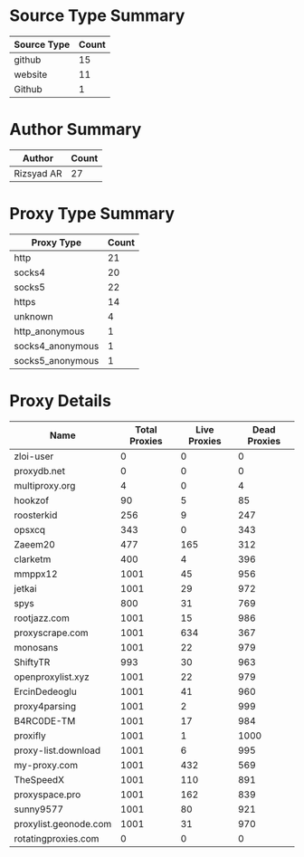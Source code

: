 # Source Type Summary

| Source Type | Count |
|-------------|-------|
| github | 15 |
| website | 11 |
| Github | 1 |


# Author Summary

| Author | Count |
|--------|-------|
| Rizsyad AR | 27 |


# Proxy Type Summary

| Proxy Type | Count |
|------------|-------|
| http | 21 |
| socks4 | 20 |
| socks5 | 22 |
| https | 14 |
| unknown | 4 |
| http_anonymous | 1 |
| socks4_anonymous | 1 |
| socks5_anonymous | 1 |


# Proxy Details

| Name | Total Proxies | Live Proxies | Dead Proxies |
|------|---------------|--------------|---------------|
| zloi-user | 0 | 0 | 0 |
| proxydb.net | 0 | 0 | 0 |
| multiproxy.org | 4 | 0 | 4 |
| hookzof | 90 | 5 | 85 |
| roosterkid | 256 | 9 | 247 |
| opsxcq | 343 | 0 | 343 |
| Zaeem20 | 477 | 165 | 312 |
| clarketm | 400 | 4 | 396 |
| mmppx12 | 1001 | 45 | 956 |
| jetkai | 1001 | 29 | 972 |
| spys | 800 | 31 | 769 |
| rootjazz.com | 1001 | 15 | 986 |
| proxyscrape.com | 1001 | 634 | 367 |
| monosans | 1001 | 22 | 979 |
| ShiftyTR | 993 | 30 | 963 |
| openproxylist.xyz | 1001 | 22 | 979 |
| ErcinDedeoglu | 1001 | 41 | 960 |
| proxy4parsing | 1001 | 2 | 999 |
| B4RC0DE-TM | 1001 | 17 | 984 |
| proxifly | 1001 | 1 | 1000 |
| proxy-list.download | 1001 | 6 | 995 |
| my-proxy.com | 1001 | 432 | 569 |
| TheSpeedX | 1001 | 110 | 891 |
| proxyspace.pro | 1001 | 162 | 839 |
| sunny9577 | 1001 | 80 | 921 |
| proxylist.geonode.com | 1001 | 31 | 970 |
| rotatingproxies.com | 0 | 0 | 0 |

